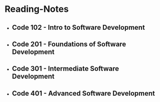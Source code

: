 # Reading-Notes
* ## Code 102 - Intro to Software Development
* ## Code 201 - Foundations of Software Development
* ## Code 301 - Intermediate Software Development
* ## Code 401 - Advanced Software Development
